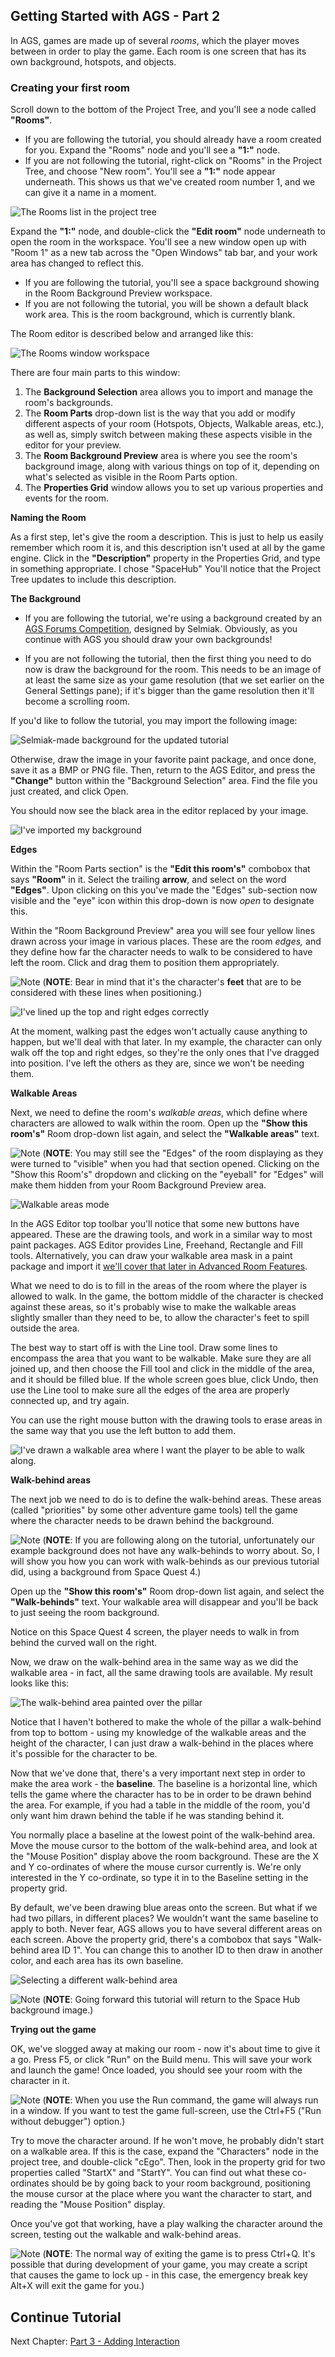 ## Getting Started with AGS - Part 2

In AGS, games are made up of several *rooms*, which the player moves
between in order to play the game. Each room is one screen that has its
own background, hotspots, and objects.

### Creating your first room

Scroll down to the bottom of the Project Tree, and you'll see a node
called **"Rooms"**.

* If you are following the tutorial, you should already have a room created for you. Expand the "Rooms" node and you'll see a **"1:"** node.
* If you are not following the tutorial, right-click on "Rooms" in the Project Tree, and choose "New room". You'll see a **"1:"** node appear underneath. This shows us that we've created room number 1, and we can give it a name in a moment.

![The Rooms list in the project tree](https://user-images.githubusercontent.com/31778541/79384126-550a8080-7f34-11ea-89b6-39a87845acdf.png)

Expand the **"1:"** node, and double-click the **"Edit room"** node underneath
to open the room in the workspace. You'll see a new window open up with "Room 1" as a new tab across the "Open Windows" tab bar, and your work area has changed to reflect this.

* If you are following the tutorial, you'll see a space background showing in the Room Background Preview workspace.
* If you are not following the tutorial, you will be shown a default black work area. This is the room background, which is currently blank.

The Room editor is described below and arranged like this:

![The Rooms window workspace](https://user-images.githubusercontent.com/31778541/79386888-ca785000-7f38-11ea-858d-285dd93ec5f6.png)

There are four main parts to this window:

1. The **Background Selection** area allows you to import and manage the room's backgrounds.
2. The **Room Parts** drop-down list is the way that you add or modify different aspects of your room (Hotspots, Objects, Walkable areas, etc.), as well as, simply switch between making these aspects visible in the editor for your preview.
3. The **Room Background Preview** area is where you see the room's
    background image, along with various things on top of it, depending
    on what's selected as visible in the Room Parts option.
4. The **Properties Grid** window allows you to set up various properties and
    events for the room.

**Naming the Room**

As a first step, let's give the room a description. This is just to help
us easily remember which room it is, and this description isn't used at
all by the game engine. Click in the **"Description"** property in the
Properties Grid, and type in something appropriate. I chose "SpaceHub" You'll notice that the
Project Tree updates to include this description.

**The Background**

* If you are following the tutorial, we're using a background created by an [AGS Forums Competition](https://www.adventuregamestudio.co.uk/forums/index.php?topic=54703.0), designed by Selmiak. Obviously, as you continue with AGS you should draw your own backgrounds!

* If you are not following the tutorial, then the first thing you need to do now is draw the background for the room.
This needs to be an image of at least the same size as your game resolution (that we set earlier on the General Settings pane); if it's bigger than the game resolution then it'll become a scrolling room.

If you'd like to follow the tutorial, you may import the following image:

![Selmiak-made background for the updated tutorial](https://user-images.githubusercontent.com/31778541/79389437-6fe0f300-7f3c-11ea-9d0c-63138adcfffb.png)

Otherwise, draw the image in your favorite paint package, and once done, save it
as a BMP or PNG file. Then, return to the AGS Editor, and press the
**"Change"** button within the "Background Selection" area. Find the file you just created, and click Open.

You should now see the black area in the editor replaced by your image.

![I've imported my background](https://user-images.githubusercontent.com/31778541/79390031-f85f9380-7f3c-11ea-96e6-ef73f7a8e809.png)

**Edges**

Within the "Room Parts section" is the **"Edit this room's"** combobox that says **"Room"** in it. Select the trailing **arrow**, and select on the word **"Edges"**. Upon clicking on this you've made the "Edges" sub-section now visible and the "eye" icon within this drop-down is now _open_ to designate this.

Within the "Room Background Preview" area you will see four yellow lines drawn across your image in various places.
These are the room *edges,* and they define how far the character needs
to walk to be considered to have left the room. Click and drag them to
position them appropriately.

![Note](images/icon_info.gif) (**NOTE**: Bear in mind that it's the character's
**feet** that are to be considered with these lines when positioning.)

![I've lined up the top and right edges correctly](https://user-images.githubusercontent.com/31778541/79390824-6a84a800-7f3e-11ea-8569-b528f294531c.png)

At the moment, walking past the edges won't actually cause anything to
happen, but we'll deal with that later. In my example, the character can
only walk off the top and right edges, so they're the only ones that
I've dragged into position. I've left the others as they are, since we
won't be needing them.

**Walkable Areas**

Next, we need to define the room's *walkable areas*, which define where
characters are allowed to walk within the room. Open up the **"Show this room's"** Room drop-down
list again, and select the **"Walkable areas"** text.

![Note](images/icon_info.gif) (**NOTE**: You may still see the "Edges" of the room displaying as they were turned to "visible" when you had that section opened. Clicking on the "Show this Room's" dropdown and clicking on the "eyeball" for "Edges" will make them hidden from your Room Background Preview area.

![Walkable areas mode](https://user-images.githubusercontent.com/31778541/79393774-0238c500-7f44-11ea-8bbc-fbc63099a1a8.png)

In the AGS Editor top toolbar you'll notice that some new buttons have appeared. These
are the drawing tools, and work in a similar way to most paint packages.
AGS Editor provides Line, Freehand, Rectangle and Fill tools. Alternatively,
you can draw your walkable area mask in a paint package and import it
[we'll cover that later in Advanced Room Features](https://github.com/adventuregamestudio/ags-manual/wiki/AdvancedRoomFeatures#importing-a-file-as-the-walkable-area-mask).

What we need to do is to fill in the areas of the room where the player
is allowed to walk. In the game, the bottom middle of the character is
checked against these areas, so it's probably wise to make the walkable
areas slightly smaller than they need to be, to allow the character's
feet to spill outside the area.

The best way to start off is with the Line tool. Draw some lines to
encompass the area that you want to be walkable. Make sure they are all
joined up, and then choose the Fill tool and click in the middle of the
area, and it should be filled blue. If the whole screen goes blue, click
Undo, then use the Line tool to make sure all the edges of the area are
properly connected up, and try again.

You can use the right mouse button with the drawing tools to erase areas
in the same way that you use the left button to add them.

![I've drawn a walkable area where I want the player to be able to walk along.](https://user-images.githubusercontent.com/31778541/79393916-45933380-7f44-11ea-89b8-42d46a89153c.png)

**Walk-behind areas**

The next job we need to do is to define the walk-behind areas. These
areas (called "priorities" by some other adventure game tools) tell the
game where the character needs to be drawn behind the background.

![Note](images/icon_info.gif) (**NOTE**: If you are following along on the tutorial, unfortunately our example background does not have any walk-behinds to worry about. So, I will show you how you can work with walk-behinds as our previous tutorial did, using a background from Space Quest 4.)

Open up the **"Show this room's"** Room drop-down
list again, and select the **"Walk-behinds"** text. Your walkable area will
disappear and you'll be back to just seeing the room background.

Notice on this Space Quest 4 screen, the player needs to walk in from behind the curved wall on the right.

Now, we draw on the walk-behind area in the same way as we did the
walkable area - in fact, all the same drawing tools are available. My
result looks like this:

![The walk-behind area painted over the pillar](images/intro2_7.jpg)

Notice that I haven't bothered to make the whole of the pillar a
walk-behind from top to bottom - using my knowledge of the walkable
areas and the height of the character, I can just draw a walk-behind in
the places where it's possible for the character to be.

Now that we've done that, there's a very important next step in order to
make the area work - the **baseline**. The baseline is a horizontal
line, which tells the game where the character has to be in order to be
drawn behind the area. For example, if you had a table in the middle of
the room, you'd only want him drawn behind the table if he was standing
behind it.

You normally place a baseline at the lowest point of the walk-behind
area. Move the mouse cursor to the bottom of the walk-behind area, and
look at the "Mouse Position" display above the room background. These
are the X and Y co-ordinates of where the mouse cursor currently is.
We're only interested in the Y co-ordinate, so type it in to the
Baseline setting in the property grid.

By default, we've been drawing blue areas onto the screen. But what if
we had two pillars, in different places? We wouldn't want the same
baseline to apply to both. Never fear, AGS allows you to have several
different areas on each screen. Above the property grid, there's a
combobox that says "Walk-behind area ID 1". You can change this to another ID to then draw
in another color, and each area has its own baseline.

![Selecting a different walk-behind area](images/intro2_8.jpg)

![Note](images/icon_info.gif) (**NOTE**: Going forward this tutorial will return to the Space Hub background image.)

**Trying out the game**

OK, we've slogged away at making our room - now it's about time to give
it a go. Press F5, or click "Run" on the Build menu. This will save your
work and launch the game! Once loaded, you should see your room with the
character in it.

![Note](images/icon_info.gif) (**NOTE**: When you use the Run command, the game will always run in a window.
If you want to test the game full-screen, use the Ctrl+F5
("Run without debugger") option.)

Try to move the character around. If he won't move, he probably didn't
start on a walkable area. If this is the case, expand the "Characters"
node in the project tree, and double-click "cEgo". Then, look in the
property grid for two properties called "StartX" and "StartY". You can
find out what these co-ordinates should be by going back to your room
background, positioning the mouse cursor at the place where you want the
character to start, and reading the "Mouse Position" display.

Once you've got that working, have a play walking the character around
the screen, testing out the walkable and walk-behind areas.

![Note](images/icon_info.gif) (**NOTE**: The normal way of exiting the game is to press Ctrl+Q. It's possible
that during development of your game, you may create a script that
causes the game to lock up - in this case, the emergency break key
Alt+X will exit the game for you.)

## Continue Tutorial

Next Chapter: [Part 3 - Adding Interaction](acintro3)